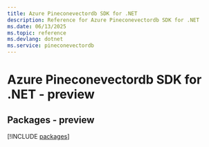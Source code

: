 ```yaml
---
title: Azure Pineconevectordb SDK for .NET
description: Reference for Azure Pineconevectordb SDK for .NET
ms.date: 06/13/2025
ms.topic: reference
ms.devlang: dotnet
ms.service: pineconevectordb
---
```

# Azure Pineconevectordb SDK for .NET - preview
## Packages - preview
[!INCLUDE [packages](pineconevectordb-index.md)]